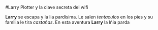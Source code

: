 #Larry Plotter y la clave secreta del wifi

**Larry** se escapa y la lia pardisima. Le salen *tentaculos* en los pies y
su familia le tira *castañas*.
En esta aventura **Larry** la lñia parda